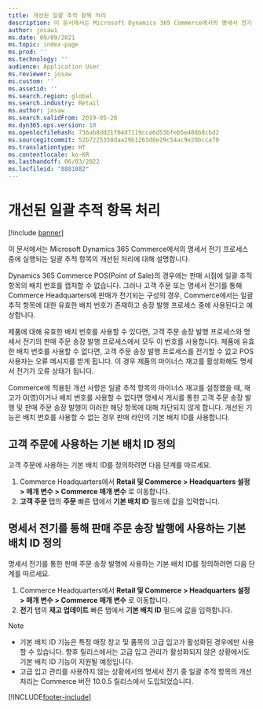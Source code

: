 ```yaml
---
title: 개선된 일괄 추적 항목 처리
description: 이 문서에서는 Microsoft Dynamics 365 Commerce에서의 명세서 전기 프로세스 중에 실행되는 일괄 추적 항목의 개선된 처리에 대해 설명합니다.
author: josaw1
ms.date: 09/09/2021
ms.topic: index-page
ms.prod: ''
ms.technology: ''
audience: Application User
ms.reviewer: josaw
ms.custom: ''
ms.assetid: ''
ms.search.region: global
ms.search.industry: Retail
ms.author: josaw
ms.search.validFrom: 2019-05-28
ms.dyn365.ops.version: 10
ms.openlocfilehash: 736ab8dd21f04d7119cca6d53bfeb5e408b8cbd2
ms.sourcegitcommit: 52b7225350daa29b1263d8e29c54ac9e20bcca70
ms.translationtype: HT
ms.contentlocale: ko-KR
ms.lasthandoff: 06/03/2022
ms.locfileid: "8881882"
---
```

# <a name="improved-handling-of-batch-tracked-items"></a>개선된 일괄 추적 항목 처리

[!include [banner](includes/banner.md)]

이 문서에서는 Microsoft Dynamics 365 Commerce에서의 명세서 전기 프로세스 중에 실행되는 일괄 추적 항목의 개선된 처리에 대해 설명합니다.

Dynamics 365 Commerce POS(Point of Sale)의 경우에는 판매 시점에 일괄 추적 항목의 배치 번호를 캡처할 수 없습니다. 그러나 고객 주문 또는 명세서 전기를 통해 Commerce Headquarters에 판매가 전기되는 구성의 경우, Commerce에서는 일괄 추적 항목에 대한 유효한 배치 번호가 존재하고 송장 발행 프로세스 중에 사용된다고 예상합니다.

제품에 대해 유효한 배치 번호를 사용할 수 있다면, 고객 주문 송장 발행 프로세스와 명세서 전기의 판매 주문 송장 발행 프로세스에서 모두 이 번호를 사용합니다. 제품에 유효한 배치 번호를 사용할 수 없다면, 고객 주문 송장 발행 프로세스를 전기할 수 없고 POS 사용자는 오류 메시지를 받게 됩니다. 이 경우 제품의 마이너스 재고를 활성화해도 명세서 전기가 오류 상태가 됩니다.

Commerce에 적용된 개선 사항은 일괄 추적 항목의 마이너스 재고를 설정했을 때, 재고가 0(영)이거나 배치 번호를 사용할 수 없다면 명세서 게시를 통한 고객 주문 송장 발행 및 판매 주문 송장 발행이 이러한 해당 항목에 대해 차단되지 않게 합니다. 개선된 기능은 배치 번호를 사용할 수 없는 경우 판매 라인의 기본 배치 ID를 사용합니다.

## <a name="define-the-default-batch-id-that-is-used-for-customer-orders"></a>고객 주문에 사용하는 기본 배치 ID 정의

고객 주문에 사용하는 기본 배치 ID를 정의하려면 다음 단계를 따르세요.

1. Commerce Headquarters에서 **Retail 및 Commerce \> Headquarters 설정 \> 매개 변수 \> Commerce 매개 변수** 로 이동합니다.
1. **고객 주문** 탭의 **주문** 빠른 탭에서 **기본 배치 ID** 필드에 값을 입력합니다.

## <a name="define-the-default-batch-id-that-is-used-for-sales-order-invoicing-through-statement-posting"></a>명세서 전기를 통해 판매 주문 송장 발행에 사용하는 기본 배치 ID 정의

명세서 전기를 통한 판매 주문 송장 발행에 사용하는 기본 배치 ID를 정의하려면 다음 단계를 따르세요.

1. Commerce Headquarters에서 **Retail 및 Commerce \> Headquarters 설정 \> 매개 변수 \> Commerce 매개 변수** 로 이동합니다.
1. **전기** 탭의 **재고 업데이트** 빠른 탭에서 **기본 배치 ID** 필드에 값을 입력합니다.

> [!NOTE]
> - 기본 배치 ID 기능은 특정 매장 창고 및 품목의 고급 입고가 활성화된 경우에만 사용할 수 있습니다. 향후 릴리스에서는 고급 입고 관리가 활성화되지 않은 상황에서도 기본 배치 ID 기능이 지원될 예정입니다.
> - 고급 입고 관리를 사용하지 않는 상황에서의 명세서 전기 중 일괄 추적 항목의 개선 처리는 Commerce 버전 10.0.5 릴리스에서 도입되었습니다.

[!INCLUDE[footer-include](../includes/footer-banner.md)]
